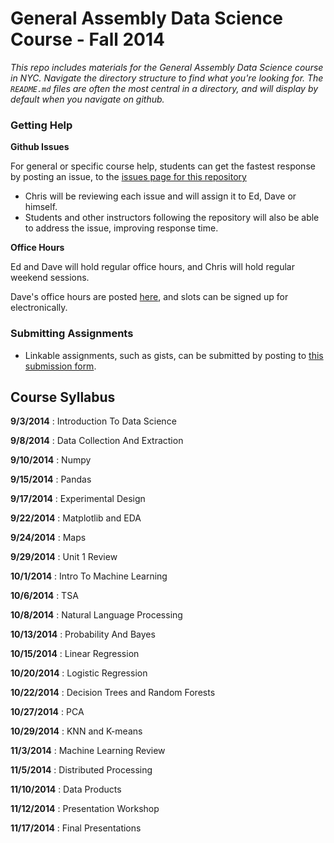 # General Assembly Data Science Course - Fall 2014

*This repo includes materials for the General Assembly Data Science course in NYC. Navigate the directory structure to find what you're looking for. The `README.md` files are often the most central in a directory, and will display by default when you navigate on github.*

### Getting Help

**Github Issues**

For general or specific course help, students can get the fastest response by posting an issue, to the [issues page for this repository](https://github.com/TeachingDataScience/data-science-course/issues)

* Chris will be reviewing each issue and will assign it to Ed, Dave or himself.
* Students and other instructors following the repository will also be able to address the issue, improving response time.
    
    
**Office Hours**

Ed and Dave will hold regular office hours, and Chris will hold regular weekend sessions.

Dave's office hours are posted [here](https://accounts.google.com/ServiceLogin?service=cl&passive=1209600&continue=https://www.google.com/calendar/selfsched?sstoken%3DUUJjNUJzODlzeDdPfGRlZmF1bHR8MTQ3MjQwYzU4M2M3NmFkODRhMTdhN2Y1MDNlNjE2NGI&followup=https://www.google.com/calendar/selfsched?sstoken%3DUUJjNUJzODlzeDdPfGRlZmF1bHR8MTQ3MjQwYzU4M2M3NmFkODRhMTdhN2Y1MDNlNjE2NGI&scc=1), and slots can be signed up for electronically.


### Submitting Assignments

* Linkable assignments, such as gists, can be submitted by posting to [this submission form](https://docs.google.com/forms/d/1TzvQCYruLcTLzfCQBcjhp7INLZWvwErCqTaFCU7LhpE/viewform?usp=send_form).

<!--
* Some assigments may require submitting via google drive.  These should include the student last name in the filename and be placed in the appropriate folder of the [submissions google drive folder](https://drive.google.com/a/scaleanalytics.com/#folders/0B2_NWQOfrbk-WWhWNHROaDQ2YU0).
-->




## Course Syllabus
 
 **9/3/2014** : Introduction To Data Science
 
 **9/8/2014** : Data Collection And Extraction
 
 **9/10/2014** : Numpy
 
 **9/15/2014** : Pandas
 
 **9/17/2014** : Experimental Design
 
 **9/22/2014** : Matplotlib and EDA
 
 **9/24/2014** : Maps
 
 **9/29/2014** : Unit 1 Review
 
 **10/1/2014** : Intro To Machine Learning
 
 **10/6/2014** : TSA
 
 **10/8/2014** : Natural Language Processing
 
 **10/13/2014** : Probability And Bayes
 
 **10/15/2014** : Linear Regression
 
 **10/20/2014** : Logistic Regression
 
 **10/22/2014** : Decision Trees and Random Forests
 
 **10/27/2014** : PCA
 
 **10/29/2014** : KNN and K-means
 
 **11/3/2014** : Machine Learning Review
 
 **11/5/2014** : Distributed Processing
 
 **11/10/2014** : Data Products
 
 **11/12/2014** : Presentation Workshop
 
 **11/17/2014** : Final Presentations
 
 
 
<!-- 
 
 To remove dates: http://regexr.com/39gbs 
 
--> 
 
 
 
